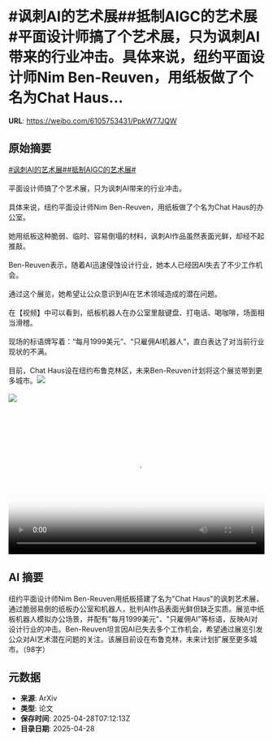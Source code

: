 # #讽刺AI的艺术展##抵制AIGC的艺术展#平面设计师搞了个艺术展，只为讽刺AI带来的行业冲击。具体来说，纽约平面设计师Nim Ben-Reuven，用纸板做了个名为Chat Haus...

**URL**: https://weibo.com/6105753431/PpkW77JQW

## 原始摘要

<a href="https://m.weibo.cn/search?containerid=231522type%3D1%26t%3D10%26q%3D%23%E8%AE%BD%E5%88%BAAI%E7%9A%84%E8%89%BA%E6%9C%AF%E5%B1%95%23&amp;extparam=%23%E8%AE%BD%E5%88%BAAI%E7%9A%84%E8%89%BA%E6%9C%AF%E5%B1%95%23" data-hide=""><span class="surl-text">#讽刺AI的艺术展#</span></a><a href="https://m.weibo.cn/search?containerid=231522type%3D1%26t%3D10%26q%3D%23%E6%8A%B5%E5%88%B6AIGC%E7%9A%84%E8%89%BA%E6%9C%AF%E5%B1%95%23&amp;extparam=%23%E6%8A%B5%E5%88%B6AIGC%E7%9A%84%E8%89%BA%E6%9C%AF%E5%B1%95%23" data-hide=""><span class="surl-text">#抵制AIGC的艺术展#</span></a><br><br>平面设计师搞了个艺术展，只为讽刺AI带来的行业冲击。<br><br>具体来说，纽约平面设计师Nim Ben-Reuven，用纸板做了个名为Chat Haus的办公室。<br><br>她用纸板这种脆弱、临时、容易倒塌的材料，讽刺AI作品虽然表面光鲜，却经不起推敲。<br><br>Ben-Reuven表示，随着AI迅速侵蚀设计行业，她本人已经因AI失去了不少工作机会。<br><br>通过这个展览，她希望让公众意识到AI在艺术领域造成的潜在问题。<br><br>在【视频】中可以看到，纸板机器人在办公室里敲键盘、打电话、喝咖啡，场面相当滑稽。<br><br>现场的标语牌写着：“每月1999美元”、“只雇佣AI机器人”，直白表达了对当前行业现状的不满。<br><br>目前，Chat Haus设在纽约布鲁克林区，未来Ben-Reuven计划将这个展览带到更多城市。<img style="" src="https://tvax1.sinaimg.cn/large/006Fd7o3ly1i0wfc45kvnj30k00zkjsm.jpg" referrerpolicy="no-referrer"><br><br><img style="" src="https://tvax4.sinaimg.cn/large/006Fd7o3gy1i0wfbclcdsj31120rawya.jpg" referrerpolicy="no-referrer"><br><br><br clear="both"><div style="clear: both"></div><video controls="controls" poster="https://tvax1.sinaimg.cn/orj480/006Fd7o3ly1i0wfc3ltrnj30k00zkjsm.jpg" style="width: 100%"><source src="https://f.video.weibocdn.com/o0/wCBgilsHlx08nP60i8nm01041200heEQ0E010.mp4?label=mp4_720p&amp;template=720x1280.24.0&amp;ori=0&amp;ps=1CwnkDw1GXwCQx&amp;Expires=1745827916&amp;ssig=4%2FZIPJTjrg&amp;KID=unistore,video"><source src="https://f.video.weibocdn.com/o0/M2k63SPHlx08nP5ZNiOI01041200aptA0E010.mp4?label=mp4_hd&amp;template=540x960.24.0&amp;ori=0&amp;ps=1CwnkDw1GXwCQx&amp;Expires=1745827916&amp;ssig=LEtUHh60Vd&amp;KID=unistore,video"><source src="https://f.video.weibocdn.com/o0/6agTdIpclx08nP5Z83o4010412005v7Z0E010.mp4?label=mp4_ld&amp;template=360x640.24.0&amp;ori=0&amp;ps=1CwnkDw1GXwCQx&amp;Expires=1745827916&amp;ssig=13sxLDstfb&amp;KID=unistore,video"><p>视频无法显示，请前往<a href="https://video.weibo.com/show?fid=1034%3A5160386476048458" target="_blank" rel="noopener noreferrer">微博视频</a>观看。</p></video>

## AI 摘要

纽约平面设计师Nim Ben-Reuven用纸板搭建了名为"Chat Haus"的讽刺艺术展，通过脆弱易倒的纸板办公室和机器人，批判AI作品表面光鲜但缺乏实质。展览中纸板机器人模拟办公场景，并配有"每月1999美元"、"只雇佣AI"等标语，反映AI对设计行业的冲击。Ben-Reuven坦言因AI已失去多个工作机会，希望通过展览引发公众对AI艺术潜在问题的关注。该展目前设在布鲁克林，未来计划扩展至更多城市。（98字）

## 元数据

- **来源**: ArXiv
- **类型**: 论文
- **保存时间**: 2025-04-28T07:12:13Z
- **目录日期**: 2025-04-28
